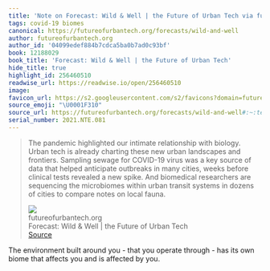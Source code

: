 ```yaml
---
title: 'Note on Forecast: Wild & Well | the Future of Urban Tech via futureofurbantech.org'
tags: covid-19 biomes
canonical: https://futureofurbantech.org/forecasts/wild-and-well
author: futureofurbantech.org
author_id: '04099edef884b7cdca5ba0b7ad0c93bf'
book: 12188029
book_title: 'Forecast: Wild & Well | the Future of Urban Tech'
hide_title: true
highlight_id: 256460510
readwise_url: https://readwise.io/open/256460510
image:
favicon_url: https://s2.googleusercontent.com/s2/favicons?domain=futureofurbantech.org
source_emoji: "\U0001F310"
source_url: https://futureofurbantech.org/forecasts/wild-and-well#:~:text=The%20pandemic%20highlighted,on%20local%20fauna.
serial_number: 2021.NTE.081
---
```

> The pandemic highlighted our intimate relationship with biology. Urban tech is already charting these new urban landscapes and frontiers. Sampling sewage for COVID-19 virus was a key source of data that helped anticipate outbreaks in many cities, weeks before clinical tests revealed a new spike. And biomedical researchers are sequencing the microbiomes within urban transit systems in dozens of cities to compare notes on local fauna.
> <div class="quoteback-footer"><div class="quoteback-avatar"><img class="mini-favicon" src="https://s2.googleusercontent.com/s2/favicons?domain=futureofurbantech.org"></div><div class="quoteback-metadata"><div class="metadata-inner"><span style="display:none">FROM:</span><div aria-label="futureofurbantech.org" class="quoteback-author"> futureofurbantech.org</div><div aria-label="Forecast: Wild & Well | the Future of Urban Tech" class="quoteback-title"> Forecast: Wild & Well | the Future of Urban Tech</div></div></div><div class="quoteback-backlink"><a target="_blank" aria-label="go to the full text of this quotation" rel="noopener" href="https://futureofurbantech.org/forecasts/wild-and-well#:~:text=The%20pandemic%20highlighted,on%20local%20fauna." class="quoteback-arrow"> Source</a></div></div>

The environment built around you - that you operate through - has its own biome that affects you and is affected by you.
